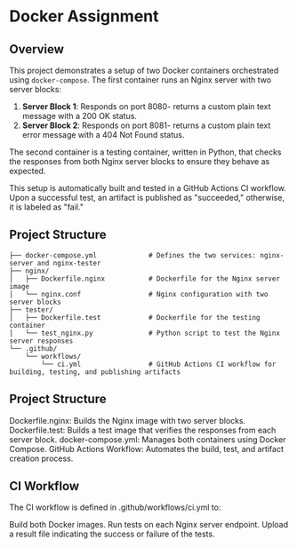 ﻿# Docker Assignment

## Overview
This project demonstrates a setup of two Docker containers orchestrated using `docker-compose`. 
The first container runs an Nginx server with two server blocks:
1. **Server Block 1**: Responds on port 8080- returns a custom plain text message with a 200 OK status.
2. **Server Block 2**: Responds on port 8081- returns a custom plain text error message with a 404 Not Found status.

The second container is a testing container, written in Python, that checks the responses from both Nginx server blocks to ensure they behave as expected.

This setup is automatically built and tested in a GitHub Actions CI workflow. Upon a successful test, an artifact is published as "succeeded," otherwise, it is labeled as "fail."

## Project Structure
```plaintext
├── docker-compose.yml             # Defines the two services: nginx-server and nginx-tester
├── nginx/
│   ├── Dockerfile.nginx           # Dockerfile for the Nginx server image
│   └── nginx.conf                 # Nginx configuration with two server blocks
├── tester/
│   ├── Dockerfile.test            # Dockerfile for the testing container
│   └── test_nginx.py              # Python script to test the Nginx server responses
└── .github/
    └── workflows/
        └── ci.yml                 # GitHub Actions CI workflow for building, testing, and publishing artifacts
```
## Project Structure
Dockerfile.nginx: Builds the Nginx image with two server blocks.
Dockerfile.test: Builds a test image that verifies the responses from each server block.
docker-compose.yml: Manages both containers using Docker Compose.
GitHub Actions Workflow: Automates the build, test, and artifact creation process.

## CI Workflow
The CI workflow is defined in .github/workflows/ci.yml to:

Build both Docker images.
Run tests on each Nginx server endpoint.
Upload a result file indicating the success or failure of the tests.



